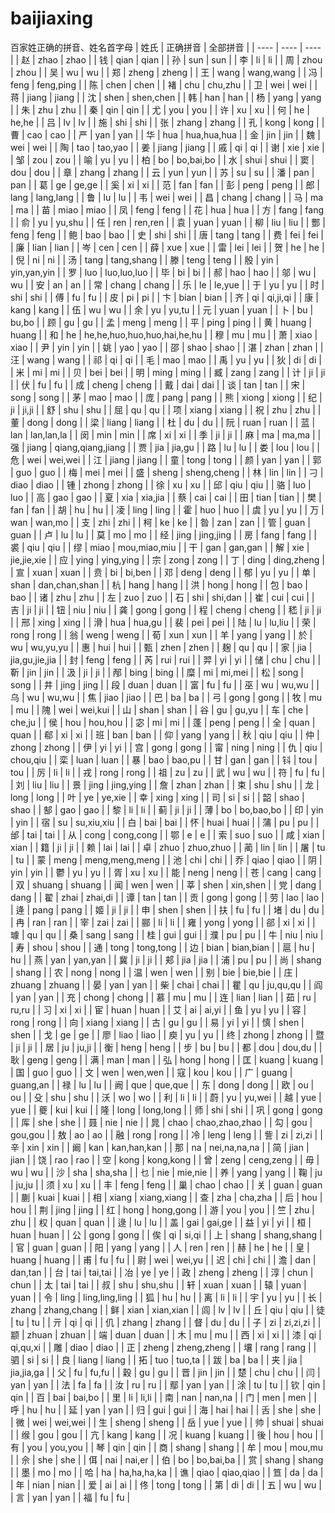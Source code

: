 # baijiaxing
百家姓正确的拼音、姓名首字母
|  姓氏  |  正确拼音  |  全部拼音  |
|  ----  |  ----  |  ----  |
|  赵  |  zhao  |  zhao  |
|  钱  |  qian  |  qian  |
|  孙  |  sun  |  sun  |
|  李  |  li  |  li  |
|  周  |  zhou  |  zhou  |
|  吴  |  wu  |  wu  |
|  郑  |  zheng  |  zheng  |
|  王  |  wang  |  wang,wang  |
|  冯  |  feng  |  feng,ping  |
|  陈  |  chen  |  chen  |
|  褚  |  chu  |  chu,zhu  |
|  卫  |  wei  |  wei  |
|  蒋  |  jiang  |  jiang  |
|  沈  |  shen  |  shen,chen  |
|  韩  |  han  |  han  |
|  杨  |  yang  |  yang  |
|  朱  |  zhu  |  zhu  |
|  秦  |  qin  |  qin  |
|  尤  |  you  |  you  |
|  许  |  xu  |  xu  |
|  何  |  he  |  he,he  |
|  吕  |  lv  |  lv  |
|  施  |  shi  |  shi  |
|  张  |  zhang  |  zhang  |
|  孔  |  kong  |  kong  |
|  曹  |  cao  |  cao  |
|  严  |  yan  |  yan  |
|  华  |  hua  |  hua,hua,hua  |
|  金  |  jin  |  jin  |
|  魏  |  wei  |  wei  |
|  陶  |  tao  |  tao,yao  |
|  姜  |  jiang  |  jiang  |
|  戚  |  qi  |  qi  |
|  谢  |  xie  |  xie  |
|  邹  |  zou  |  zou  |
|  喻  |  yu  |  yu  |
|  柏  |  bo  |  bo,bai,bo  |
|  水  |  shui  |  shui  |
|  窦  |  dou  |  dou  |
|  章  |  zhang  |  zhang  |
|  云  |  yun  |  yun  |
|  苏  |  su  |  su  |
|  潘  |  pan  |  pan  |
|  葛  |  ge  |  ge,ge  |
|  奚  |  xi  |  xi  |
|  范  |  fan  |  fan  |
|  彭  |  peng  |  peng  |
|  郎  |  lang  |  lang,lang  |
|  鲁  |  lu  |  lu  |
|  韦  |  wei  |  wei  |
|  昌  |  chang  |  chang  |
|  马  |  ma  |  ma  |
|  苗  |  miao  |  miao  |
|  凤  |  feng  |  feng  |
|  花  |  hua  |  hua  |
|  方  |  fang  |  fang  |
|  俞  |  yu  |  yu,shu  |
|  任  |  ren  |  ren,ren  |
|  袁  |  yuan  |  yuan  |
|  柳  |  liu  |  liu  |
|  酆  |  feng  |  feng  |
|  鲍  |  bao  |  bao  |
|  史  |  shi  |  shi  |
|  唐  |  tang  |  tang  |
|  费  |  fei  |  fei  |
|  廉  |  lian  |  lian  |
|  岑  |  cen  |  cen  |
|  薛  |  xue  |  xue  |
|  雷  |  lei  |  lei  |
|  贺  |  he  |  he  |
|  倪  |  ni  |  ni  |
|  汤  |  tang  |  tang,shang  |
|  滕  |  teng  |  teng  |
|  殷  |  yin  |  yin,yan,yin  |
|  罗  |  luo  |  luo,luo,luo  |
|  毕  |  bi  |  bi  |
|  郝  |  hao  |  hao  |
|  邬  |  wu  |  wu  |
|  安  |  an  |  an  |
|  常  |  chang  |  chang  |
|  乐  |  le  |  le,yue  |
|  于  |  yu  |  yu  |
|  时  |  shi  |  shi  |
|  傅  |  fu  |  fu  |
|  皮  |  pi  |  pi  |
|  卞  |  bian  |  bian  |
|  齐  |  qi  |  qi,ji,qi  |
|  康  |  kang  |  kang  |
|  伍  |  wu  |  wu  |
|  余  |  yu  |  yu,tu  |
|  元  |  yuan  |  yuan  |
|  卜  |  bu  |  bu,bo  |
|  顾  |  gu  |  gu  |
|  孟  |  meng  |  meng  |
|  平  |  ping  |  ping  |
|  黄  |  huang  |  huang  |
|  和  |  he  |  he,he,huo,huo,huo,hai,he,hu  |
|  穆  |  mu  |  mu  |
|  萧  |  xiao  |  xiao  |
|  尹  |  yin  |  yin  |
|  姚  |  yao  |  yao  |
|  邵  |  shao  |  shao  |
|  湛  |  zhan  |  zhan  |
|  汪  |  wang  |  wang  |
|  祁  |  qi  |  qi  |
|  毛  |  mao  |  mao  |
|  禹  |  yu  |  yu  |
|  狄  |  di  |  di  |
|  米  |  mi  |  mi  |
|  贝  |  bei  |  bei  |
|  明  |  ming  |  ming  |
|  臧  |  zang  |  zang  |
|  计  |  ji  |  ji  |
|  伏  |  fu  |  fu  |
|  成  |  cheng  |  cheng  |
|  戴  |  dai  |  dai  |
|  谈  |  tan  |  tan  |
|  宋  |  song  |  song  |
|  茅  |  mao  |  mao  |
|  庞  |  pang  |  pang  |
|  熊  |  xiong  |  xiong  |
|  纪  |  ji  |  ji,ji  |
|  舒  |  shu  |  shu  |
|  屈  |  qu  |  qu  |
|  项  |  xiang  |  xiang  |
|  祝  |  zhu  |  zhu  |
|  董  |  dong  |  dong  |
|  梁  |  liang  |  liang  |
|  杜  |  du  |  du  |
|  阮  |  ruan  |  ruan  |
|  蓝  |  lan  |  lan,lan,la  |
|  闵  |  min  |  min  |
|  席  |  xi  |  xi  |
|  季  |  ji  |  ji  |
|  麻  |  ma  |  ma,ma  |
|  强  |  jiang  |  qiang,qiang,jiang  |
|  贾  |  jia  |  jia,gu  |
|  路  |  lu  |  lu  |
|  娄  |  lou  |  lou  |
|  危  |  wei  |  wei,wei  |
|  江  |  jiang  |  jiang  |
|  童  |  tong  |  tong  |
|  颜  |  yan  |  yan  |
|  郭  |  guo  |  guo  |
|  梅  |  mei  |  mei  |
|  盛  |  sheng  |  sheng,cheng  |
|  林  |  lin  |  lin  |
|  刁  |  diao  |  diao  |
|  锺  |  zhong  |  zhong  |
|  徐  |  xu  |  xu  |
|  邱  |  qiu  |  qiu  |
|  骆  |  luo  |  luo  |
|  高  |  gao  |  gao  |
|  夏  |  xia  |  xia,jia  |
|  蔡  |  cai  |  cai  |
|  田  |  tian  |  tian  |
|  樊  |  fan  |  fan  |
|  胡  |  hu  |  hu  |
|  凌  |  ling  |  ling  |
|  霍  |  huo  |  huo  |
|  虞  |  yu  |  yu  |
|  万  |  wan  |  wan,mo  |
|  支  |  zhi  |  zhi  |
|  柯  |  ke  |  ke  |
|  昝  |  zan  |  zan  |
|  管  |  guan  |  guan  |
|  卢  |  lu  |  lu  |
|  莫  |  mo  |  mo  |
|  经  |  jing  |  jing,jing  |
|  房  |  fang  |  fang  |
|  裘  |  qiu  |  qiu  |
|  缪  |  miao  |  mou,miao,miu  |
|  干  |  gan  |  gan,gan  |
|  解  |  xie  |  jie,jie,xie  |
|  应  |  ying  |  ying,ying  |
|  宗  |  zong  |  zong  |
|  丁  |  ding  |  ding,zheng  |
|  宣  |  xuan  |  xuan  |
|  贲  |  bi  |  bi,ben  |
|  邓  |  deng  |  deng  |
|  郁  |  yu  |  yu  |
|  单  |  shan  |  dan,chan,shan  |
|  杭  |  hang  |  hang  |
|  洪  |  hong  |  hong  |
|  包  |  bao  |  bao  |
|  诸  |  zhu  |  zhu  |
|  左  |  zuo  |  zuo  |
|  石  |  shi  |  shi,dan  |
|  崔  |  cui  |  cui  |
|  吉  |  ji  |  ji  |
|  钮  |  niu  |  niu  |
|  龚  |  gong  |  gong  |
|  程  |  cheng  |  cheng  |
|  嵇  |  ji  |  ji  |
|  邢  |  xing  |  xing  |
|  滑  |  hua  |  hua,gu  |
|  裴  |  pei  |  pei  |
|  陆  |  lu  |  lu,liu  |
|  荣  |  rong  |  rong  |
|  翁  |  weng  |  weng  |
|  荀  |  xun  |  xun  |
|  羊  |  yang  |  yang  |
|  於  |  wu  |  wu,yu,yu  |
|  惠  |  hui  |  hui  |
|  甄  |  zhen  |  zhen  |
|  麹  |  qu  |  qu  |
|  家  |  jia  |  jia,gu,jie,jia  |
|  封  |  feng  |  feng  |
|  芮  |  rui  |  rui  |
|  羿  |  yi  |  yi  |
|  储  |  chu  |  chu  |
|  靳  |  jin  |  jin  |
|  汲  |  ji  |  ji  |
|  邴  |  bing  |  bing  |
|  糜  |  mi  |  mi,mei  |
|  松  |  song  |  song  |
|  井  |  jing  |  jing  |
|  段  |  duan  |  duan  |
|  富  |  fu  |  fu  |
|  巫  |  wu  |  wu,wu  |
|  乌  |  wu  |  wu,wu  |
|  焦  |  jiao  |  jiao  |
|  巴  |  ba  |  ba  |
|  弓  |  gong  |  gong  |
|  牧  |  mu  |  mu  |
|  隗  |  wei  |  wei,kui  |
|  山  |  shan  |  shan  |
|  谷  |  gu  |  gu,yu  |
|  车  |  che  |  che,ju  |
|  侯  |  hou  |  hou,hou  |
|  宓  |  mi  |  mi  |
|  蓬  |  peng  |  peng  |
|  全  |  quan  |  quan  |
|  郗  |  xi  |  xi  |
|  班  |  ban  |  ban  |
|  仰  |  yang  |  yang  |
|  秋  |  qiu  |  qiu  |
|  仲  |  zhong  |  zhong  |
|  伊  |  yi  |  yi  |
|  宫  |  gong  |  gong  |
|  甯  |  ning  |  ning  |
|  仇  |  qiu  |  chou,qiu  |
|  栾  |  luan  |  luan  |
|  暴  |  bao  |  bao,pu  |
|  甘  |  gan  |  gan  |
|  钭  |  tou  |  tou  |
|  厉  |  li  |  li  |
|  戎  |  rong  |  rong  |
|  祖  |  zu  |  zu  |
|  武  |  wu  |  wu  |
|  符  |  fu  |  fu  |
|  刘  |  liu  |  liu  |
|  景  |  jing  |  jing,ying  |
|  詹  |  zhan  |  zhan  |
|  束  |  shu  |  shu  |
|  龙  |  long  |  long  |
|  叶  |  ye  |  ye,xie  |
|  幸  |  xing  |  xing  |
|  司  |  si  |  si  |
|  韶  |  shao  |  shao  |
|  郜  |  gao  |  gao  |
|  黎  |  li  |  li  |
|  蓟  |  ji  |  ji  |
|  薄  |  bo  |  bo,bao,bo  |
|  印  |  yin  |  yin  |
|  宿  |  su  |  su,xiu,xiu  |
|  白  |  bai  |  bai  |
|  怀  |  huai  |  huai  |
|  蒲  |  pu  |  pu  |
|  邰  |  tai  |  tai  |
|  从  |  cong  |  cong,cong  |
|  鄂  |  e  |  e  |
|  索  |  suo  |  suo  |
|  咸  |  xian  |  xian  |
|  籍  |  ji  |  ji  |
|  赖  |  lai  |  lai  |
|  卓  |  zhuo  |  zhuo,zhuo  |
|  蔺  |  lin  |  lin  |
|  屠  |  tu  |  tu  |
|  蒙  |  meng  |  meng,meng,meng  |
|  池  |  chi  |  chi  |
|  乔  |  qiao  |  qiao  |
|  阴  |  yin  |  yin  |
|  鬱  |  yu  |  yu  |
|  胥  |  xu  |  xu  |
|  能  |  neng  |  neng  |
|  苍  |  cang  |  cang  |
|  双  |  shuang  |  shuang  |
|  闻  |  wen  |  wen  |
|  莘  |  shen  |  xin,shen  |
|  党  |  dang  |  dang  |
|  翟  |  zhai  |  zhai,di  |
|  谭  |  tan  |  tan  |
|  贡  |  gong  |  gong  |
|  劳  |  lao  |  lao  |
|  逄  |  pang  |  pang  |
|  姬  |  ji  |  ji  |
|  申  |  shen  |  shen  |
|  扶  |  fu  |  fu  |
|  堵  |  du  |  du  |
|  冉  |  ran  |  ran  |
|  宰  |  zai  |  zai  |
|  郦  |  li  |  li  |
|  雍  |  yong  |  yong  |
|  郤  |  xi  |  xi  |
|  璩  |  qu  |  qu  |
|  桑  |  sang  |  sang  |
|  桂  |  gui  |  gui  |
|  濮  |  pu  |  pu  |
|  牛  |  niu  |  niu  |
|  寿  |  shou  |  shou  |
|  通  |  tong  |  tong,tong  |
|  边  |  bian  |  bian,bian  |
|  扈  |  hu  |  hu  |
|  燕  |  yan  |  yan,yan  |
|  冀  |  ji  |  ji  |
|  郏  |  jia  |  jia  |
|  浦  |  pu  |  pu  |
|  尚  |  shang  |  shang  |
|  农  |  nong  |  nong  |
|  温  |  wen  |  wen  |
|  别  |  bie  |  bie,bie  |
|  庄  |  zhuang  |  zhuang  |
|  晏  |  yan  |  yan  |
|  柴  |  chai  |  chai  |
|  瞿  |  qu  |  ju,qu,qu  |
|  阎  |  yan  |  yan  |
|  充  |  chong  |  chong  |
|  慕  |  mu  |  mu  |
|  连  |  lian  |  lian  |
|  茹  |  ru  |  ru,ru  |
|  习  |  xi  |  xi  |
|  宦  |  huan  |  huan  |
|  艾  |  ai  |  ai,yi  |
|  鱼  |  yu  |  yu  |
|  容  |  rong  |  rong  |
|  向  |  xiang  |  xiang  |
|  古  |  gu  |  gu  |
|  易  |  yi  |  yi  |
|  慎  |  shen  |  shen  |
|  戈  |  ge  |  ge  |
|  廖  |  liao  |  liao  |
|  庾  |  yu  |  yu  |
|  终  |  zhong  |  zhong  |
|  暨  |  ji  |  ji  |
|  居  |  ju  |  ju,ji  |
|  衡  |  heng  |  heng  |
|  步  |  bu  |  bu  |
|  都  |  dou  |  dou,du  |
|  耿  |  geng  |  geng  |
|  满  |  man  |  man  |
|  弘  |  hong  |  hong  |
|  匡  |  kuang  |  kuang  |
|  国  |  guo  |  guo  |
|  文  |  wen  |  wen,wen  |
|  寇  |  kou  |  kou  |
|  广  |  guang  |  guang,an  |
|  禄  |  lu  |  lu  |
|  阙  |  que  |  que,que  |
|  东  |  dong  |  dong  |
|  欧  |  ou  |  ou  |
|  殳  |  shu  |  shu  |
|  沃  |  wo  |  wo  |
|  利  |  li  |  li  |
|  蔚  |  yu  |  yu,wei  |
|  越  |  yue  |  yue  |
|  夔  |  kui  |  kui  |
|  隆  |  long  |  long,long  |
|  师  |  shi  |  shi  |
|  巩  |  gong  |  gong  |
|  厍  |  she  |  she  |
|  聂  |  nie  |  nie  |
|  晁  |  chao  |  chao,zhao,zhao  |
|  勾  |  gou  |  gou,gou  |
|  敖  |  ao  |  ao  |
|  融  |  rong  |  rong  |
|  冷  |  leng  |  leng  |
|  訾  |  zi  |  zi,zi  |
|  辛  |  xin  |  xin  |
|  阚  |  kan  |  kan,han,kan  |
|  那  |  na  |  nei,na,na,na  |
|  简  |  jian  |  jian  |
|  饶  |  rao  |  rao  |
|  空  |  kong  |  kong,kong  |
|  曾  |  zeng  |  ceng,zeng  |
|  毋  |  wu  |  wu  |
|  沙  |  sha  |  sha,sha  |
|  乜  |  nie  |  mie,nie  |
|  养  |  yang  |  yang  |
|  鞠  |  ju  |  ju,ju  |
|  须  |  xu  |  xu  |
|  丰  |  feng  |  feng  |
|  巢  |  chao  |  chao  |
|  关  |  guan  |  guan  |
|  蒯  |  kuai  |  kuai  |
|  相  |  xiang  |  xiang,xiang  |
|  查  |  zha  |  cha,zha  |
|  后  |  hou  |  hou  |
|  荆  |  jing  |  jing  |
|  红  |  hong  |  hong,gong  |
|  游  |  you  |  you  |
|  竺  |  zhu  |  zhu  |
|  权  |  quan  |  quan  |
|  逯  |  lu  |  lu  |
|  盖  |  gai  |  gai,ge  |
|  益  |  yi  |  yi  |
|  桓  |  huan  |  huan  |
|  公  |  gong  |  gong  |
|  俟  |  qi  |  si,qi  |
|  上  |  shang  |  shang,shang  |
|  官  |  guan  |  guan  |
|  阳  |  yang  |  yang  |
|  人  |  ren  |  ren  |
|  赫  |  he  |  he  |
|  皇  |  huang  |  huang  |
|  甫  |  fu  |  fu  |
|  尉  |  wei  |  wei,yu  |
|  迟  |  chi  |  chi  |
|  澹  |  dan  |  dan,tan  |
|  台  |  tai  |  tai,tai  |
|  冶  |  ye  |  ye  |
|  政  |  zheng  |  zheng  |
|  淳  |  chun  |  chun  |
|  太  |  tai  |  tai  |
|  叔  |  shu  |  shu,shu  |
|  轩  |  xuan  |  xuan  |
|  辕  |  yuan  |  yuan  |
|  令  |  ling  |  ling,ling,ling  |
|  狐  |  hu  |  hu  |
|  离  |  li  |  li  |
|  宇  |  yu  |  yu  |
|  长  |  zhang  |  zhang,chang  |
|  鲜  |  xian  |  xian,xian  |
|  闾  |  lv  |  lv  |
|  丘  |  qiu  |  qiu  |
|  徒  |  tu  |  tu  |
|  亓  |  qi  |  qi  |
|  仉  |  zhang  |  zhang  |
|  督  |  du  |  du  |
|  子  |  zi  |  zi,zi,zi  |
|  颛  |  zhuan  |  zhuan  |
|  端  |  duan  |  duan  |
|  木  |  mu  |  mu  |
|  西  |  xi  |  xi  |
|  漆  |  qi  |  qi,qu,xi  |
|  雕  |  diao  |  diao  |
|  正  |  zheng  |  zheng,zheng  |
|  壤  |  rang  |  rang  |
|  驷  |  si  |  si  |
|  良  |  liang  |  liang  |
|  拓  |  tuo  |  tuo,ta  |
|  跋  |  ba  |  ba  |
|  夹  |  jia  |  jia,jia,ga  |
|  父  |  fu  |  fu,fu  |
|  穀  |  gu  |  gu  |
|  晋  |  jin  |  jin  |
|  楚  |  chu  |  chu  |
|  闫  |  yan  |  yan  |
|  法  |  fa  |  fa  |
|  汝  |  ru  |  ru  |
|  鄢  |  yan  |  yan  |
|  涂  |  tu  |  tu  |
|  钦  |  qin  |  qin  |
|  百  |  bai  |  bai,bo  |
|  里  |  li  |  li,li  |
|  南  |  nan  |  nan,na  |
|  门  |  men  |  men  |
|  呼  |  hu  |  hu  |
|  延  |  yan  |  yan  |
|  归  |  gui  |  gui  |
|  海  |  hai  |  hai  |
|  舌  |  she  |  she  |
|  微  |  wei  |  wei,wei  |
|  生  |  sheng  |  sheng  |
|  岳  |  yue  |  yue  |
|  帅  |  shuai  |  shuai  |
|  缑  |  gou  |  gou  |
|  亢  |  kang  |  kang  |
|  况  |  kuang  |  kuang  |
|  後  |  hou  |  hou  |
|  有  |  you  |  you,you  |
|  琴  |  qin  |  qin  |
|  商  |  shang  |  shang  |
|  牟  |  mou  |  mou,mu  |
|  佘  |  she  |  she  |
|  佴  |  nai  |  nai,er  |
|  伯  |  bo  |  bo,bai,ba  |
|  赏  |  shang  |  shang  |
|  墨  |  mo  |  mo  |
|  哈  |  ha  |  ha,ha,ha,ka  |
|  谯  |  qiao  |  qiao,qiao  |
|  笪  |  da  |  da  |
|  年  |  nian  |  nian  |
|  爱  |  ai  |  ai  |
|  佟  |  tong  |  tong  |
|  第  |  di  |  di  |
|  五  |  wu  |  wu  |
|  言  |  yan  |  yan  |
|  福  |  fu  |  fu  |
